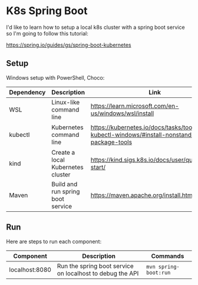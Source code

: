 # K8s Spring Boot

I'd like to learn how to setup a local k8s cluster with a
spring boot service so I'm going to follow this tutorial:

<https://spring.io/guides/gs/spring-boot-kubernetes>

## Setup

Windows setup with PowerShell, Choco:

| Dependency | Description                       | Link                                                                                                | Steps                          | Verify                     |
| ---------- | --------------------------------- | --------------------------------------------------------------------------------------------------- | ------------------------------ | -------------------------- |
| WSL        | Linux-like command line           | <https://learn.microsoft.com/en-us/windows/wsl/install>                                             | `wsl --install`                | `wsl --version`            |
| kubectl    | Kubernetes command line           | <https://kubernetes.io/docs/tasks/tools/install-kubectl-windows/#install-nonstandard-package-tools> | `choco install kubernetes-cli` | `kubectl version --client` |
| kind       | Create a local Kubernetes cluster | <https://kind.sigs.k8s.io/docs/user/quick-start/>                                                   | `choco install kind`           | `kind --version`           |
| Maven      | Build and run spring boot service | <https://maven.apache.org/install.html>                                                             | `choco install maven`          | `maven --version`          |

## Run

Here are steps to run each component:

| Component      | Description                                               | Commands              |
| -------------- | --------------------------------------------------------- | --------------------- |
| localhost:8080 | Run the spring boot service on localhost to debug the API | `mvn spring-boot:run` |

